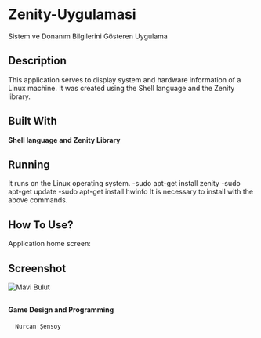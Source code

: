 # Zenity-Uygulamasi
Sistem ve Donanım Bilgilerini Gösteren Uygulama </br>

## **Description**</br>
This application serves to display system and hardware information of a Linux machine. It was created using the Shell language and the Zenity library.
</br>

## **Built With**</br>
**Shell language and Zenity Library** 

## **Running**</br>
It runs on the Linux operating system.
-sudo apt-get install zenity
-sudo apt-get update
-sudo apt-get install hwinfo
It is necessary to install with the above commands.

## **How To Use?**</br>
Application home screen:

## **Screenshot**
![Mavi Bulut](https://i.hizliresim.com/pw527bk.png)</br>

##

#### **Game Design and Programming**</br>
      Nurcan Şensoy
